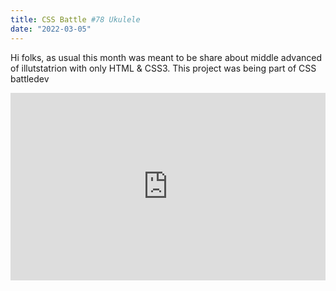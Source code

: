 ```yaml
---
title: CSS Battle #78 Ukulele
date: "2022-03-05"
---
```


Hi folks, as usual this month was meant to be share about middle advanced of illutstatrion with only HTML & CSS3. This project was being part of CSS battledev  

<iframe height="300" style="width: 100%;" scrolling="no" title="CSS battle Ukulele" src="https://codepen.io/e1nzb3rn/embed/WNXJdLJ?default-tab=html%2Cresult" frameborder="no" loading="lazy" allowtransparency="true" allowfullscreen="true">
  See the Pen <a href="https://codepen.io/e1nzb3rn/pen/WNXJdLJ">
    CSS battle Ukulele</a> by Aulia Mahardika (<a href="https://codepen.io/e1nzb3rn">@e1nzb3rn</a>)
      on <a href="https://codepen.io">CodePen</a>.
      </iframe>
